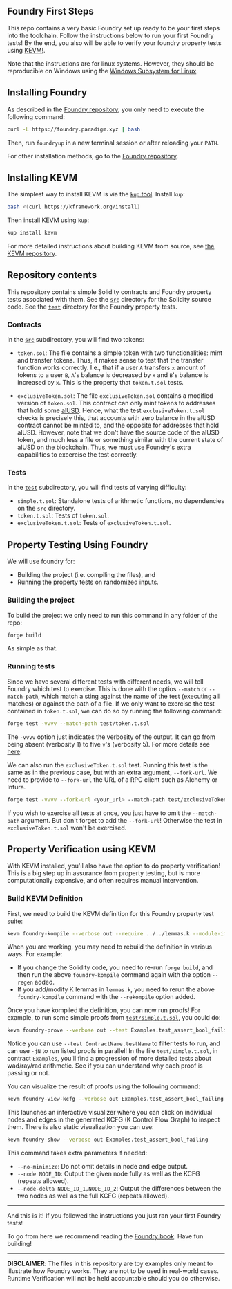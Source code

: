 Foundry First Steps
--------------------

This repo contains a very basic Foundry set up ready to be your first steps into the toolchain.
Follow the instructions below to run your first Foundry tests!
By the end, you also will be able to verify your foundry property tests using [KEVM!](https://github.com/runtimeverification/evm-semantics).

Note that the instructions are for linux systems.
However, they should be reproducible on Windows using the [Windows Subsystem for Linux](https://docs.microsoft.com/en-us/windows/wsl/).

Installing Foundry
------------------

As described in the [Foundry repository](https://github.com/foundry-rs/foundry/), you only need to execute the following command:

```sh
curl -L https://foundry.paradigm.xyz | bash
```

Then, run `foundryup` in a new terminal session or after reloading your `PATH`.

For other installation methods, go to the [Foundry repository](https://github.com/foundry-rs/foundry/).

Installing KEVM
---------------

The simplest way to install KEVM is via the [`kup` tool](https://github.com/runtimeverification/kup).
Install `kup`:

```sh
bash <(curl https://kframework.org/install)
```

Then install KEVM using `kup`:

```sh
kup install kevm
```

For more detailed instructions about building KEVM from source, see [the KEVM repository](https://github.com/runtimeverification/evm-semantics).

Repository contents
-------------------

This repository contains simple Solidity contracts and Foundry property tests associated with them.
See the [`src`](./src) directory for the Solidity source code.
See the [`test`](./test) directory for the Foundry property tests.

### Contracts

In the [`src`](./src) subdirectory, you will find two tokens:

- `token.sol`: The file contains a simple token with two functionalities: mint and transfer tokens.
  Thus, it makes sense to test that the transfer function works correctly.
  I.e., that if a user `A` transfers `x` amount of tokens to a user `B`, `A`'s balance is decreased by `x` and `B`'s balance is increased by `x`.
  This is the property that `token.t.sol` tests.

- `exclusiveToken.sol`: The file `exclusiveToken.sol` contains a modified version of `token.sol`.
  This contract can only mint tokens to addresses that hold some [alUSD](https://etherscan.io/token/0xbc6da0fe9ad5f3b0d58160288917aa56653660e9).
  Hence, what the test `exclusiveToken.t.sol` checks is precisely this, that accounts with zero balance in the alUSD contract cannot be minted to, and the opposite for addresses that hold alUSD.
  However, note that we don't have the source code of the alUSD token, and much less a file or something similar with the current state of alUSD on the blockchain.
  Thus, we must use Foundry's extra capabilities to excercise the test correctly.

### Tests

In the [`test`](./test) subdirectory, you will find tests of varying difficulty:

- `simple.t.sol`: Standalone tests of arithmetic functions, no dependencies on the `src` directory.
- `token.t.sol`: Tests of `token.sol`.
- `exclusiveToken.t.sol`: Tests of `exclusiveToken.t.sol`.

Property Testing Using Foundry
------------------------------

We will use foundry for:

- Building the project (i.e. compiling the files), and
- Running the property tests on randomized inputs.

### Building the project

To build the project we only need to run this command in any folder of the repo:

```sh
forge build
```

As simple as that.

### Running tests

Since we have several different tests with different needs, we will tell Foundry which test to exercise.
This is done with the optios `--match` or `--match-path`, which match a sting against the name of the test (executing all matches) or against the path of a file.
If we only want to exercise the test contained in `token.t.sol`, we can do so by running the following command:

```sh
forge test -vvvv --match-path test/token.t.sol
```

The `-vvvv` option just indicates the verbosity of the output.
It can go from being absent (verbosity 1) to five `v`'s (verbosity 5).
For more details see [here](https://book.getfoundry.sh/forge/tests#logs-and-traces).

We can also run the `exclusiveToken.t.sol` test.
Running this test is the same as in the previous case, but with an extra argument, `--fork-url`.
We need to provide to `--fork-url` the URL of a RPC client such as Alchemy or Infura.

```sh
forge test -vvvv --fork-url <your_url> --match-path test/exclusiveToken.t.sol
```

If you wish to exercise all tests at once, you just have to omit the `--match-path` argument.
But don't forget to add the `--fork-url`! Otherwise the test in `exclusiveToken.t.sol` won't be exercised.

Property Verification using KEVM
--------------------------------

With KEVM installed, you'll also have the option to do property verification!
This is a big step up in assurance from property testing, but is more computationally expensive, and often requires manual intervention.

### Build KEVM Definition

First, we need to build the KEVM definition for this Foundry property test suite:

```sh
kevm foundry-kompile --verbose out --require ../../lemmas.k --module-import DEMO-LEMMAS
```

When you are working, you may need to rebuild the definition in various ways.
For example:

- If you change the Solidity code, you need to re-run `forge build`, and then run the above `foundry-kompile` command again with the option `--regen` added.
- If you add/modify K lemmas in `lemmas.k`, you need to rerun the above `foundry-kompile` command with the `--rekompile` option added.

Once you have kompiled the definition, you can now run proofs!
For example, to run some simple proofs from [`test/simple.t.sol`](test/simple.t.sol), you could do:

```sh
kevm foundry-prove --verbose out --test Examples.test_assert_bool_failing --test Examples.test_assert_bool_passing -j2
```

Notice you can use `--test ContractName.testName` to filter tests to run, and can use `-jN` to run listed proofs in parallel!
In the file `test/simple.t.sol`, in contract `Examples`, you'll find a progression of more detailed tests about wad/ray/rad arithmetic.
See if you can understand why each proof is passing or not.

You can visualize the result of proofs using the following command:

```sh
kevm foundry-view-kcfg --verbose out Examples.test_assert_bool_failing
```

This launches an interactive visualizer where you can click on individual nodes and edges in the generated KCFG (K Control Flow Graph) to inspect them.
There is also static visualization you can use:

```sh
kevm foundry-show --verbose out Examples.test_assert_bool_failing
```

This command takes extra parameters if needed:

- `--no-minimize`: Do not omit details in node and edge output.
- `--node NODE_ID`: Output the given node fully as well as the KCFG (repeats allowed).
- `--node-delta NODE_ID_1,NODE_ID_2`: Output the differences between the two nodes as well as the full KCFG (repeats allowed).

-------

And this is it! If you followed the instructions you just ran your first Foundry tests!

To go from here we recommend reading the [Foundry book](https://book.getfoundry.sh).
Have fun building!

---------------

**DISCLAIMER**: The files in this repository are toy examples only meant to illustrate how Foundry works.
They are not to be used in real-world cases.
Runtime Verification will not be held accountable should you do otherwise.
